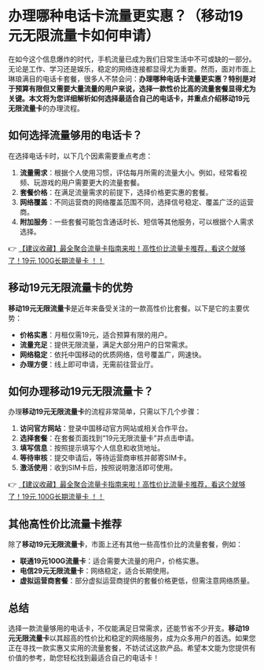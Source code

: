 # 办理哪种电话卡流量更实惠？（移动19元无限流量卡如何申请）

在如今这个信息爆炸的时代，手机流量已成为我们日常生活中不可或缺的一部分。无论是工作、学习还是娱乐，稳定的网络连接都显得尤为重要。然而，面对市面上琳琅满目的电话卡套餐，很多人不禁会问：**办理哪种电话卡流量更实惠？**特别是对于预算有限但又需要大量流量的用户来说，选择一款性价比高的流量套餐显得尤为关键。本文将为您详细解析如何选择最适合自己的电话卡，并重点介绍**移动19元无限流量卡**的办理流程。

## 如何选择流量够用的电话卡？

在选择电话卡时，以下几个因素需要重点考虑：

1. **流量需求**：根据个人使用习惯，评估每月所需的流量大小。例如，经常看视频、玩游戏的用户需要更大的流量套餐。
2. **套餐价格**：在满足流量需求的前提下，选择价格更实惠的套餐。
3. **网络覆盖**：不同运营商的网络覆盖范围不同，选择信号稳定、覆盖广泛的运营商。
4. **附加服务**：一些套餐可能包含通话时长、短信等其他服务，可以根据个人需求选择。

👉 [【建议收藏】最全聚合流量卡指南来啦！高性价比流量卡推荐，看这个就够了！19元 100G长期流量卡 ！！](https://bit.ly/Liuliangka)

## 移动19元无限流量卡的优势

**移动19元无限流量卡**是近年来备受关注的一款高性价比套餐。以下是它的主要优势：

- **价格实惠**：月租仅需19元，适合预算有限的用户。
- **流量充足**：提供无限流量，满足大部分用户的日常需求。
- **网络稳定**：依托中国移动的优质网络，信号覆盖广，网速快。
- **办理方便**：线上即可申请，无需前往营业厅。

## 如何办理移动19元无限流量卡？

办理**移动19元无限流量卡**的流程非常简单，只需以下几个步骤：

1. **访问官方网站**：登录中国移动官方网站或相关合作平台。
2. **选择套餐**：在套餐页面找到“19元无限流量卡”并点击申请。
3. **填写信息**：按照提示填写个人信息和收货地址。
4. **等待审核**：提交申请后，等待运营商审核并邮寄SIM卡。
5. **激活使用**：收到SIM卡后，按照说明激活即可使用。

👉 [【建议收藏】最全聚合流量卡指南来啦！高性价比流量卡推荐，看这个就够了！19元 100G长期流量卡 ！！](https://bit.ly/Liuliangka)

## 其他高性价比流量卡推荐

除了**移动19元无限流量卡**，市面上还有其他一些高性价比的流量套餐，例如：

- **联通19元100G流量卡**：适合需要大流量的用户，价格实惠。
- **电信29元无限流量卡**：网络稳定，适合长期使用。
- **虚拟运营商套餐**：部分虚拟运营商提供的套餐价格更低，但需注意网络质量。

## 总结

选择一款流量够用的电话卡，不仅能满足日常需求，还能节省不少开支。**移动19元无限流量卡**以其超高的性价比和稳定的网络服务，成为众多用户的首选。如果您正在寻找一款实惠又实用的流量套餐，不妨试试这款产品。希望本文能为您提供有价值的参考，助您轻松找到最适合自己的电话卡！